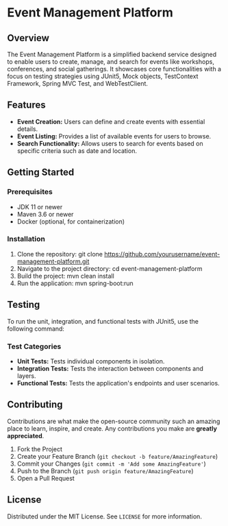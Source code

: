 # Event Management Platform

## Overview

The Event Management Platform is a simplified backend service designed to enable users to create, manage, and search for events like workshops, conferences, and social gatherings. It showcases core functionalities with a focus on testing strategies using JUnit5, Mock objects, TestContext Framework, Spring MVC Test, and WebTestClient.

## Features

- **Event Creation:** Users can define and create events with essential details.
- **Event Listing:** Provides a list of available events for users to browse.
- **Search Functionality:** Allows users to search for events based on specific criteria such as date and location.

## Getting Started

### Prerequisites

- JDK 11 or newer
- Maven 3.6 or newer
- Docker (optional, for containerization)

### Installation

1. Clone the repository:
git clone https://github.com/yourusername/event-management-platform.git
2. Navigate to the project directory:
cd event-management-platform
3. Build the project:
mvn clean install
4. Run the application:
mvn spring-boot:run

## Testing

To run the unit, integration, and functional tests with JUnit5, use the following command:


### Test Categories

- **Unit Tests:** Tests individual components in isolation.
- **Integration Tests:** Tests the interaction between components and layers.
- **Functional Tests:** Tests the application's endpoints and user scenarios.

## Contributing

Contributions are what make the open-source community such an amazing place to learn, inspire, and create. Any contributions you make are **greatly appreciated**.

1. Fork the Project
2. Create your Feature Branch (`git checkout -b feature/AmazingFeature`)
3. Commit your Changes (`git commit -m 'Add some AmazingFeature'`)
4. Push to the Branch (`git push origin feature/AmazingFeature`)
5. Open a Pull Request

## License

Distributed under the MIT License. See `LICENSE` for more information.



